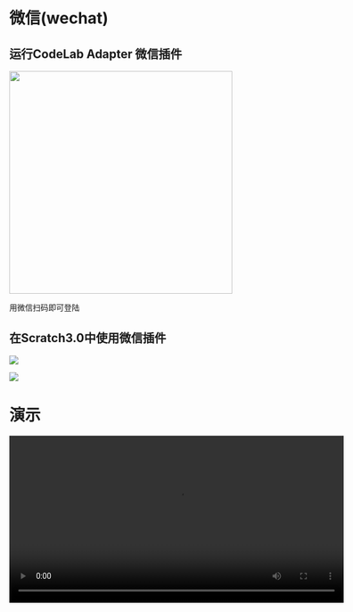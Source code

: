 # 微信(wechat)

## 运行CodeLab Adapter 微信插件
<img src="http://wwj-fig-bed.just4fun.site/wechat_extension_qr_957e2a99.png" width=400 >

用微信扫码即可登陆

## 在Scratch3.0中使用微信插件
![](http://wwj-fig-bed.just4fun.site/eextension-wechat_f232e4a1.png)

![](http://wwj-fig-bed.just4fun.site/wechat_extension_25bf1b48.png)

# 演示
<video width=600px src="http://scratch3-files.just4fun.site/wechat_extension.mp4" controls="controls"></video>
